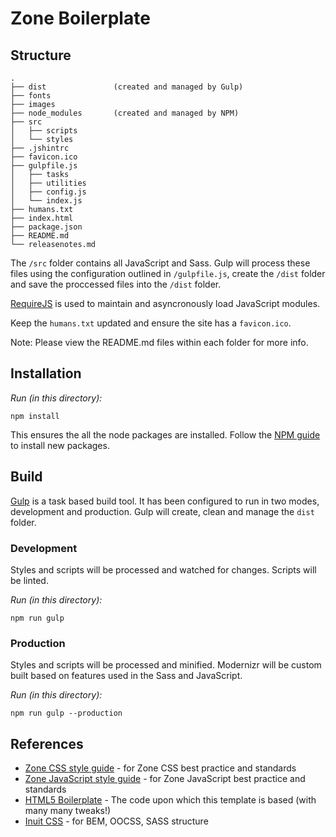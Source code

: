 # Zone Boilerplate #

## Structure

	.
	├── dist               (created and managed by Gulp)
	├── fonts
	├── images
	├── node_modules       (created and managed by NPM)
	├── src
	│   ├── scripts
	│   └── styles
	├── .jshintrc
	├── favicon.ico
	├── gulpfile.js
	│   ├── tasks
	│   ├── utilities
	│   ├── config.js
	│   └── index.js
	├── humans.txt
	├── index.html
	├── package.json
	├── README.md
	└── releasenotes.md

The `/src` folder contains all JavaScript and Sass. Gulp will process these files using the configuration outlined in `/gulpfile.js`, create the `/dist` folder and save the proccessed files into the `/dist` folder.

[RequireJS](http://requirejs.org/) is used to maintain and asyncronously load JavaScript modules.

Keep the `humans.txt` updated and ensure the site has a `favicon.ico`.

Note: Please view the README.md files within each folder for more info.

## Installation

*Run (in this directory):*

	npm install

This ensures the all the node packages are installed. Follow the [NPM guide](https://docs.npmjs.com/cli/install) to install new packages.

## Build

[Gulp](https://github.com/gulpjs/gulp/blob/master/docs/getting-started.md) is a task based build tool. It has been configured to run in two modes, development and production. Gulp will create, clean and manage the `dist` folder.

### Development

Styles and scripts will be processed and watched for changes. Scripts will be linted.

*Run (in this directory):*

    npm run gulp

### Production

Styles and scripts will be processed and minified. Modernizr will be custom built based on features used in the Sass and JavaScript.

*Run (in this directory):*

    npm run gulp --production

## References

* [Zone CSS style guide](https://zonecode.codebasehq.com/projects/zone-tech-documentation/notebook/Zone%20CSS%20Style%20Guide.md) - for Zone CSS best practice and standards
* [Zone JavaScript style guide](https://zonecode.codebasehq.com/projects/zone-tech-documentation/notebook/JS%20Style%20Guide.md) - for Zone JavaScript best practice and standards
* [HTML5 Boilerplate](http://html5boilerplate.com/) - The code upon which this template is based (with many many tweaks!)
* [Inuit CSS](http://inuitcss.com/) - for BEM, OOCSS, SASS structure
